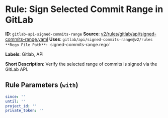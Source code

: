 # Rule: Sign Selected Commit Range in GitLab

**ID**: `gitlab-api-signed-commits-range`
**Source**: [v2/rules/gitlab/api/signed-commits-range.yaml](https://github.com/scribe-public/sample-policies/v2/rules/gitlab/api/signed-commits-range.yaml)
**Uses**: `gitlab/api/signed-commits-range@v2/rules
**Rego File Path**: `signed-commits-range.rego`

**Labels**: Gitlab, API

**Short Description**: Verify the selected range of commits is signed via the GitLab API.

## Rule Parameters (`with`)

```yaml
since: ''
until: ''
project_id: ''
private_token: ''
```
